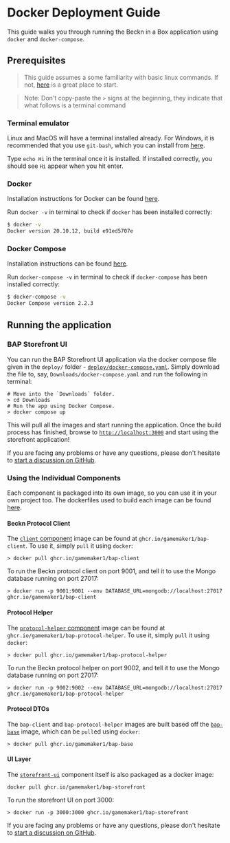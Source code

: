 # Docker Deployment Guide

This guide walks you through running the Beckn in a Box application using
`docker` and `docker-compose`.

## Prerequisites

> This guide assumes a some familiarity with basic linux commands. If not,
> [here](https://ubuntu.com/tutorials/command-line-for-beginners#1-overview) is
> a great place to start.

> Note: Don't copy-paste the `>` signs at the beginning, they indicate that what
> follows is a terminal command

### Terminal emulator

Linux and MacOS will have a terminal installed already. For Windows, it is
recommended that you use `git-bash`, which you can install from
[here](https://git-scm.com/download/win).

Type `echo Hi` in the terminal once it is installed. If installed correctly, you
should see `Hi` appear when you hit enter.

### Docker

Installation instructions for Docker can be found
[here](https://docs.docker.com/engine/install/).

Run `docker -v` in terminal to check if `docker` has been installed correctly:

```sh
$ docker -v
Docker version 20.10.12, build e91ed5707e
```

### Docker Compose

Installation instructions can be found
[here](https://docs.docker.com/engine/install/).

Run `docker-compose -v` in terminal to check if `docker-compose` has been
installed correctly:

```sh
$ docker-compose -v
Docker Compose version 2.2.3
```

## Running the application

### BAP Storefront UI

You can run the BAP Storefront UI application via the docker compose file given
in the `deploy/` folder -
[`deploy/docker-compose.yaml`](/deploy/docker-compose.yaml). Simply download the
file to, say, `Downloads/docker-compose.yaml` and run the following in terminal:

```
# Move into the `Downloads` folder.
> cd Downloads
# Run the app using Docker Compose.
> docker compose up
```

This will pull all the images and start running the application. Once the build
process has finished, browse to [`http://localhost:3000`](http://localhost:3000)
and start using the storefront application!

If you are facing any problems or have any questions, please don't hesitate to
[start a discussion on GitHub](https://github.com/gamemaker1/bap-reference-app/discussions/new).

### Using the Individual Components

Each component is packaged into its own image, so you can use it in your own
project too. The dockerfiles used to build each image can be found
[here](/scripts/dockerfiles).

#### Beckn Protocol Client

The [`client` component](/readme.md#beckn-protocol-client) image can be found at
`ghcr.io/gamemaker1/bap-client`. To use it, simply `pull` it using `docker`:

```
> docker pull ghcr.io/gamemaker1/bap-client
```

To run the Beckn protocol client on port 9001, and tell it to use the Mongo
database running on port 27017:

```
> docker run -p 9001:9001 --env DATABASE_URL=mongodb://localhost:27017 ghcr.io/gamemaker1/bap-client
```

#### Protocol Helper

The [`protocol-helper` component](/readme.md#protocol-helper) image can be found
at `ghcr.io/gamemaker1/bap-protocol-helper`. To use it, simply `pull` it using
`docker`:

```
> docker pull ghcr.io/gamemaker1/bap-protocol-helper
```

To run the Beckn protocol helper on port 9002, and tell it to use the Mongo
database running on port 27017:

```
> docker run -p 9002:9002 --env DATABASE_URL=mongodb://localhost:27017 ghcr.io/gamemaker1/bap-protocol-helper
```

#### Protocol DTOs

The `bap-client` and `bap-protocol-helper` images are built based off the
[`bap-base`](/readme.md#protocol-dtos) image, which can be `pull`ed using
`docker`:

```
> docker pull ghcr.io/gamemaker1/bap-base
```

#### UI Layer

The [`storefront-ui`](/readme.md#ui-layer) component itself is also packaged as
a docker image:

```
docker pull ghcr.io/gamemaker1/bap-storefront
```

To run the storefront UI on port 3000:

```
> docker run -p 3000:3000 ghcr.io/gamemaker1/bap-storefront
```

If you are facing any problems or have any questions, please don't hesitate to
[start a discussion on GitHub](https://github.com/gamemaker1/bap-reference-app/discussions/new).
